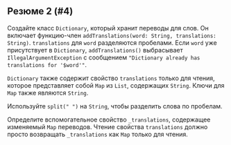 ## Резюме 2 (#4)

Создайте класс `Dictionary`, который хранит переводы для слов. Он включает функцию-член `addTranslations(word: String, translations: String)`. `translations` для `word` разделяются пробелами. Если `word` уже присутствует в `Dictionary`, `addTranslations()` выбрасывает `IllegalArgumentException` с сообщением `"Dictionary already has translations for '$word'"`.

`Dictionary` также содержит свойство `translations` только для чтения, которое представляет собой `Map` из `List`, содержащих `String`. Ключи для `Map` также являются `String`.

<div class="hint">

Используйте `split(" ")` на `String`, чтобы разделить слова по пробелам.

</div>

<div class="hint">

Определите вспомогательное свойство `_translations`, содержащее изменяемый `Map` переводов. Чтение свойства `translations` должно просто возвращать `_translations` как `Map` только для чтения.

</div>